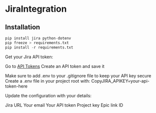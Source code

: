 # JiraIntegration

## Installation

```python
pip install jira python-dotenv
pip freeze > requirements.txt
pip install -r requirements.txt
```

Get your Jira API token:

Go to [API Tokens](https://id.atlassian.com/manage-profile/security/api-tokens)
Create an API token and save it

Make sure to add .env to your .gitignore file to keep your API key secure
Create a .env file in your project root with:
CopyJIRA_APIKEY=your-api-token-here



Update the configuration with your details:

Jira URL
Your email
Your API token
Project key
Epic link ID